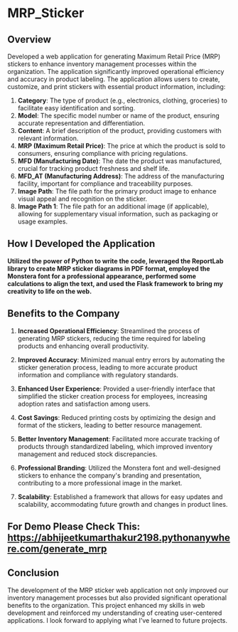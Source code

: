 # MRP_Sticker

## Overview
Developed a web application for generating Maximum Retail Price (MRP) stickers to enhance inventory management processes within the organization. The application significantly improved operational efficiency and accuracy in product labeling. The application allows users to create, customize, and print stickers with essential product information, including:

1) **Category**: The type of product (e.g., electronics, clothing, groceries) to facilitate easy identification and sorting.
2) **Model**: The specific model number or name of the product, ensuring accurate representation and differentiation.
3) **Content**: A brief description of the product, providing customers with relevant information.
4) **MRP (Maximum Retail Price)**: The price at which the product is sold to consumers, ensuring compliance with pricing regulations.
5) **MFD (Manufacturing Date)**: The date the product was manufactured, crucial for tracking product freshness and shelf life.
6) **MFD_AT (Manufacturing Address)**: The address of the manufacturing facility, important for compliance and traceability purposes.
7) **Image Path**: The file path for the primary product image to enhance visual appeal and recognition on the sticker.
8) **Image Path 1**: The file path for an additional image (if applicable), allowing for supplementary visual information, such as packaging or usage examples.

## How I Developed the Application

**Utilized the power of Python to write the code, leveraged the ReportLab library to create MRP sticker diagrams in PDF format, employed the Monstera font for a professional appearance, performed some calculations to align the text, and used the Flask framework to bring my creativity to life on the web.**

## Benefits to the Company
1) **Increased Operational Efficiency**: Streamlined the process of generating MRP stickers, reducing the time required for labeling products and enhancing overall productivity.

2) **Improved Accuracy**: Minimized manual entry errors by automating the sticker generation process, leading to more accurate product information and compliance with regulatory standards.

3) **Enhanced User Experience**: Provided a user-friendly interface that simplified the sticker creation process for employees, increasing adoption rates and satisfaction among users.

4) **Cost Savings**: Reduced printing costs by optimizing the design and format of the stickers, leading to better resource management.

5) **Better Inventory Management**: Facilitated more accurate tracking of products through standardized labeling, which improved inventory management and reduced stock discrepancies.

6) **Professional Branding**: Utilized the Monstera font and well-designed stickers to enhance the company's branding and presentation, contributing to a more professional image in the market.

7) **Scalability**: Established a framework that allows for easy updates and scalability, accommodating future growth and changes in product lines.

## For Demo Please Check This: https://abhijeetkumarthakur2198.pythonanywhere.com/generate_mrp

## Conclusion
The development of the MRP sticker web application not only improved our inventory management processes but also provided significant operational benefits to the organization. This project enhanced my skills in web development and reinforced my understanding of creating user-centered applications. I look forward to applying what I’ve learned to future projects.

